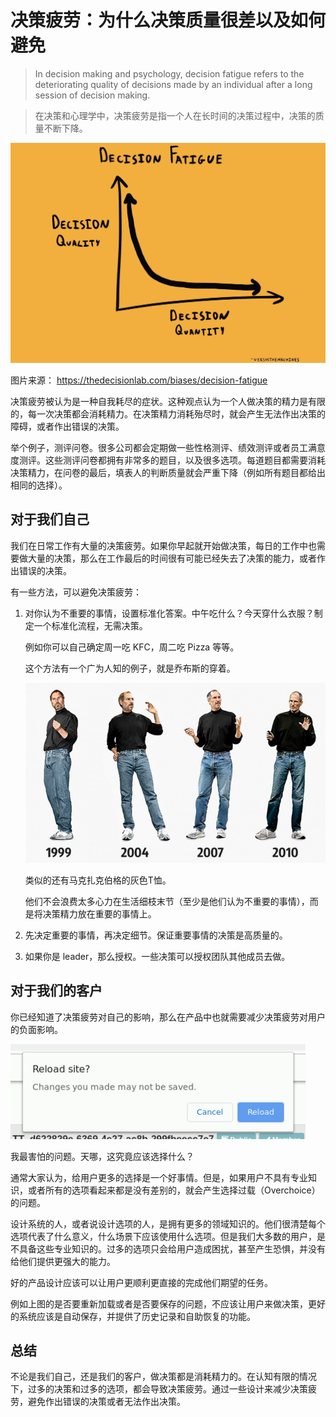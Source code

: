 # 决策疲劳：为什么决策质量很差以及如何避免

> In decision making and psychology, decision fatigue refers to the deteriorating quality of decisions made by an individual after a long session of decision making.

> 在决策和心理学中，决策疲劳是指一个人在长时间的决策过程中，决策的质量不断下降。

![decision fatigue](images/20220611/decision-fatigue.jpeg)

图片来源： https://thedecisionlab.com/biases/decision-fatigue

决策疲劳被认为是一种自我耗尽的症状。这种观点认为一个人做决策的精力是有限的，每一次决策都会消耗精力。在决策精力消耗殆尽时，就会产生无法作出决策的障碍，或者作出错误的决策。

举个例子，测评问卷。很多公司都会定期做一些性格测评、绩效测评或者员工满意度测评。这些测评问卷都拥有非常多的题目，以及很多选项。每道题目都需要消耗决策精力，在问卷的最后，填表人的判断质量就会严重下降（例如所有题目都给出相同的选择）。

## 对于我们自己

我们在日常工作有大量的决策疲劳。如果你早起就开始做决策，每日的工作中也需要做大量的决策，那么在工作最后的时间很有可能已经失去了决策的能力，或者作出错误的决策。

有一些方法，可以避免决策疲劳：

1. 对你认为不重要的事情，设置标准化答案。中午吃什么？今天穿什么衣服？制定一个标准化流程，无需决策。

    例如你可以自己确定周一吃 KFC，周二吃 Pizza 等等。

    这个方法有一个广为人知的例子，就是乔布斯的穿着。

    ![Steve Jobs](images/20220611/steve_jobs.jpeg)

    类似的还有马克扎克伯格的灰色T恤。

    他们不会浪费太多心力在生活细枝末节（至少是他们认为不重要的事情），而是将决策精力放在重要的事情上。

2. 先决定重要的事情，再决定细节。保证重要事情的决策是高质量的。

3. 如果你是 leader，那么授权。一些决策可以授权团队其他成员去做。

## 对于我们的客户

你已经知道了决策疲劳对自己的影响，那么在产品中也就需要减少决策疲劳对用户的负面影响。

![Reload](images/20220611/reload.png)

我最害怕的问题。天哪，这究竟应该选择什么？

通常大家认为，给用户更多的选择是一个好事情。但是，如果用户不具有专业知识，或者所有的选项看起来都是没有差别的，就会产生选择过载（Overchoice）的问题。

设计系统的人，或者说设计选项的人，是拥有更多的领域知识的。他们很清楚每个选项代表了什么意义，什么场景下应该使用什么选项。但是我们大多数的用户，是不具备这些专业知识的。过多的选项只会给用户造成困扰，甚至产生恐惧，并没有给他们提供更强大的能力。

好的产品设计应该可以让用户更顺利更直接的完成他们期望的任务。

例如上图的是否要重新加载或者是否要保存的问题，不应该让用户来做决策，更好的系统应该是自动保存，并提供了历史记录和自助恢复的功能。

## 总结

不论是我们自己，还是我们的客户，做决策都是消耗精力的。在认知有限的情况下，过多的决策和过多的选项，都会导致决策疲劳。通过一些设计来减少决策疲劳，避免作出错误的决策或者无法作出决策。
